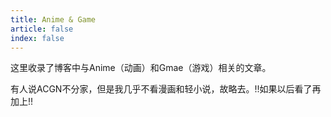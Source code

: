 ```yaml
---
title: Anime & Game
article: false
index: false
---
```


这里收录了博客中与Anime（动画）和Gmae（游戏）相关的文章。

有人说ACGN不分家，但是我几乎不看漫画和轻小说，故略去。!!如果以后看了再加上!!

<Catalog />
